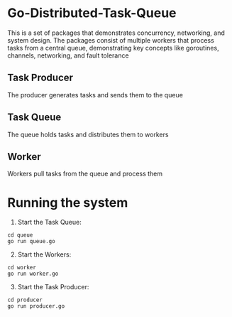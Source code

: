 # Go-Distributed-Task-Queue

This is a set of packages that demonstrates concurrency, networking, and system design. The packages consist of multiple workers that process tasks from a central queue, demonstrating key concepts like goroutines, channels, networking, and fault tolerance

## Task Producer

The producer generates tasks and sends them to the queue

## Task Queue

The queue holds tasks and distributes them to workers

## Worker

Workers pull tasks from the queue and process them

# Running the system

1. Start the Task Queue:

```
cd queue
go run queue.go
```

2. Start the Workers:

```
cd worker
go run worker.go
```

3. Start the Task Producer:

```
cd producer
go run producer.go
```
